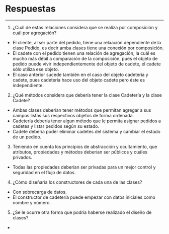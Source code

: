 # Respuestas
***
1. ¿Cuál de estas relaciones considera que se realiza por composición y cuál por
agregación?
- El cliente, al ser parte del pedido, tiene una relaación dependiente de la clase Pedido, es decir amba clases tiene una conexión por composición.
- El cadete con el pedido tienen una relación de agregación, la cuál es mucho más débil a comparación de la composición, pues el objeto de pedido puede vivir independientemente del objeto de cadete, el cadete sólo utiliza ese objeto.
- El caso anterior sucede también en el caso del objeto cadeteria y cadete, pues cadeteria hace uso del objeto cadete pero éste es independiente.

2. ¿Qué métodos considera que debería tener la clase Cadetería y la clase Cadete?
- Ambas clases deberían tener métodos que permitan agregar a sus campos listas sus respectivos objetos de forma ordenada.
- Cadetería debería tener algun método que le permita asignar pedidos a cadetes y listar pedidos según su estado.
- Cadete debería poder eliminar cadetes del sistema y cambiar el estado de un pedido.

3. Teniendo en cuenta los principios de abstracción y ocultamiento, que atributos,
propiedades y métodos deberían ser públicos y cuáles privados.
-  Todas las propiedades deberían ser privadas para un mejor control y seguridad en el flujo de datos.

4. ¿Cómo diseñaría los constructores de cada una de las clases?
- Con sobrecarga de datos.
- El constructor de cadetería puede empezar con datos iniciales como nombre y número.

5. ¿Se le ocurre otra forma que podría haberse realizado el diseño de clases?
- 